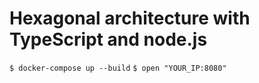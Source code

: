 # Hexagonal architecture with TypeScript and node.js  

`$ docker-compose up --build`
`$ open "YOUR_IP:8080"`